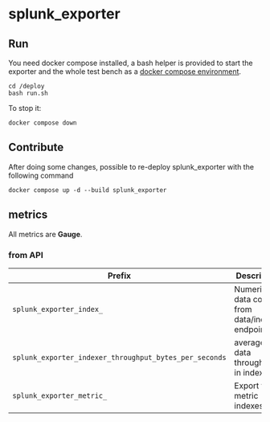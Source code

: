 # splunk_exporter

## Run

You need docker compose installed, a bash helper is provided to start the exporter and the whole test bench as a [docker compose environment](./deploy/README.md).

```shell
cd /deploy
bash run.sh
```

To stop it:

```shell
docker compose down
```

## Contribute

After doing some changes, possible to re-deploy splunk_exporter with the following command
```shell
docker compose up -d --build splunk_exporter
```

## metrics

All metrics are **Gauge**.

### from API

| Prefix                                                 | Description                                       |
| ------------------------------------------------------ | ------------------------------------------------- |
| `splunk_exporter_index_`                               | Numerical data coming from data/indexes endpoint. |
| `splunk_exporter_indexer_throughput_bytes_per_seconds` | average data throughput in indexer                |
| `splunk_exporter_metric_`                              | Export from metric indexes                        |
